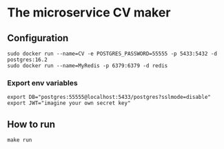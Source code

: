 # The microservice CV maker 

<h2>Configuration</h2>

```
sudo docker run --name=CV -e POSTGRES_PASSWORD=55555 -p 5433:5432 -d postgres:16.2
sudo docker run --name=MyRedis -p 6379:6379 -d redis
```

<h3>Export env variables</h3>

```
export DB="postgres:55555@localhost:5433/postgres?sslmode=disable" 
export JWT="imagine your own secret key"
```

<h2>How to run</h2>

``` make run ```

